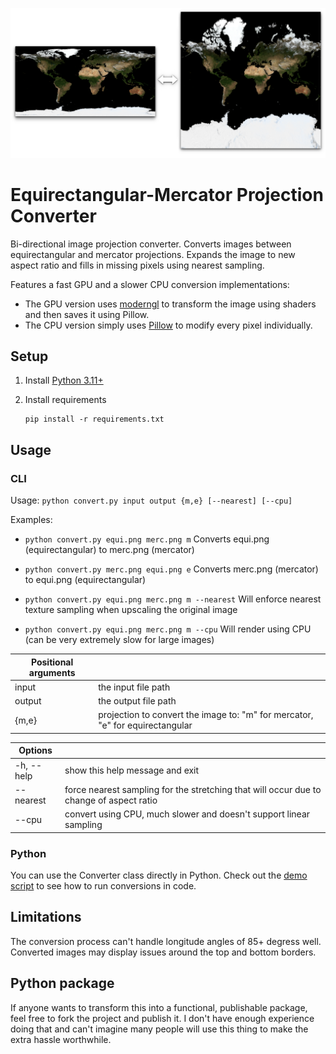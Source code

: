 ![](data/preview.png)

# Equirectangular-Mercator Projection Converter

Bi-directional image projection converter. Converts images between equirectangular and mercator projections. Expands the image to new aspect ratio and fills in missing pixels using nearest sampling.

Features a fast GPU and a slower CPU conversion implementations:

- The GPU version uses [moderngl](https://github.com/moderngl/moderngl) to transform the image using shaders and then saves it using Pillow.
- The CPU version simply uses [Pillow](https://github.com/python-pillow/Pillow) to modify every pixel individually.

## Setup

1. Install [Python 3.11+](https://www.python.org/downloads/)

1. Install requirements
    ```
    pip install -r requirements.txt
    ```

## Usage

### CLI

Usage: `python convert.py input output {m,e} [--nearest] [--cpu]`

Examples:

- `python convert.py equi.png merc.png m` Converts equi.png (equirectangular) to merc.png (mercator)
- `python convert.py merc.png equi.png e` Converts merc.png (mercator) to equi.png (equirectangular)

- `python convert.py equi.png merc.png m --nearest` Will enforce nearest texture sampling when upscaling the original image
- `python convert.py equi.png merc.png m --cpu` Will render using CPU (can be very extremely slow for large images)

| Positional arguments | |
| --- | --- |
| input | the input file path |
| output | the output file path |
| {m,e} | projection to convert the image to: "m" for mercator, "e" for equirectangular |

| Options | |
| --- | --- |
| -h, --help | show this help message and exit |
| --nearest | force nearest sampling for the stretching that will occur due to change of aspect ratio |
| --cpu | convert using CPU, much slower and doesn't support linear sampling |

### Python

You can use the Converter class directly in Python. Check out the [demo script](demo.py) to see how to run conversions in code.

## Limitations

The conversion process can't handle longitude angles of 85+ degress well. Converted images may display issues around the top and bottom borders.

## Python package

If anyone wants to transform this into a functional, publishable package, feel free to fork the project and publish it. I don't have enough experience doing that and can't imagine many people will use this thing to make the extra hassle worthwhile.